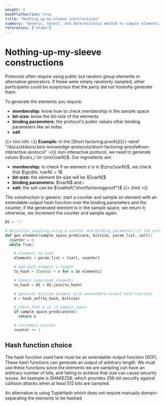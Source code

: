 ```yaml
---
weight: 4
bookFlatSection: true
title: "Nothing-up-my-sleeve constructions"
summary: "Generic, honest, and deterministic method to sample elements."
references: ["shake"]
---
```

# Nothing-up-my-sleeve constructions

Protocols often require using public but random group elements or alternative generators. If these were simply randomly sampled, other participants could be suspicious that the party did not honestly generate them.

To generate the elements you require:
- **membership:** know how to check membership in the sample space
- **bit-size:** know the bit-size of the elements
- **binding parameters:** the protocol's public values other binding parameters like an index
- **salt**

{{< hint info >}}
**Example:** In the [Short factoring proofs]({{< relref "/docs/zkdocs/zero-knowledge-protocols/short-factoring-proofs#non-interactive-protocol" >}}) non-interactive protocol, we need to generate values $\varz_i \in \zns{\varN}$. Our ingredients are:
- **membership:** to check if an element $e$ is in $\zns{\varN}$, we check that $\gcd(e, \varN) = 1$
- **bit-size:** the element bit-size will be $|\varN|$
- **binding parameters:** $\varN$ and $i$
- **salt:** the salt can be $\mathsf{"shortfactoringproof"}$
{{< /hint >}}

The construction is generic: start a counter and sample an element with an extendable-output hash function over the binding parameters and the counter; if the generated element is in the sample space, we return it; otherwise, we increment the counter and sample again.

```python
DS = '|'

# Rejection sampling using a counter and binding parameters of the protocol
def gen_element(sample_space_predicate, bitsize, param_list, salt):
  counter = 0
  while True:

    # elements to hash
    elements = param_list + [salt, counter]

    # add each element's length
    to_hash = [len(s) + s for s in elements]

    # domain separated elements
    to_hash = DS + DS.join(to_hash)

    # generate bitsize element with extendable-output hash function
    e = hash_xof(to_hash, bitsize)

    # check that e is in sample_space
    if sample_space_predicate(e):
      return e

    # increment counter
    counter += 1
```

## Hash function choice
The hash function used here must be an extendable-output function (XOF). These hash functions can generate an output of arbitrary length. We must use these functions since the elements we are sampling can have an arbitrary number of bits, and failing to achieve that size can cause security issues. An example is $\mathsf{SHAKE256}$, which provides 256-bit security against collision attacks when at least 512 bits are sampled.

An alternative is using $\mathsf{TupleHash}$ which does not require manually domain-separating the elements to be hashed.

